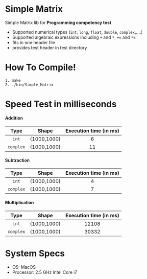 # Simple Matrix

Simple Matrix lib for **Programming competency test**

- Supported numerical types (```int```, ```long```, ```float```, ```double```, ```complex```,....)
- Supported algebraic expressions including ```+``` and ```*```, ```+=``` and ```*=```
- fits in one header file
- provides test header in test directory

# How To Compile!
    1. make
    2. ./bin/Simple_Matrix

# Speed Test in milliseconds

#### Addition

| Type       | Shape       | Execution time (in ms)  |
| :--------: | :---------: | :----------------------------------: |
| `int`      | (1000,1000) | 6                                |
| `complex`  | (1000,1000) | 11                                |

#### Subtraction

| Type       | Shape       | Execution time (in ms)  |
| :--------: | :---------: | :----------------------------------: |
| `int`      | (1000,1000) | 4                                |
| `complex`  | (1000,1000) | 7                                |

#### Multiplication

| Type       | Shape       | Execution time (in ms)  |
| :--------: | :---------: | :----------------------------------: |
| `int`      | (1000,1000) | 12108                                   |
| `complex`  | (1000,1000) | 30332                                   |

# System Specs
- OS: MacOS
- Processor: 2.5 GHz Intel Core i7